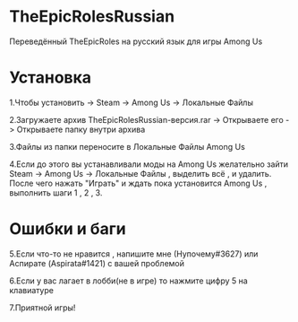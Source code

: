 # TheEpicRolesRussian
Переведённый TheEpicRoles на русский язык для игры Among Us

# Установка

1.Чтобы установить -> Steam -> Among Us -> Локальные Файлы

2.Загружаете архив TheEpicRolesRussian-версия.rar -> Открываете его -> Открываете папку внутри архива

3.Файлы из папки переносите в Локальные Файлы Among Us

4.Если до этого вы устанавливали моды на Among Us желательно зайти Steam -> Among Us -> Локальные Файлы , выделить всё , и удалить.
После чего нажать "Играть" и ждать пока установится Among Us , выполнить шаги 1 , 2 , 3.

# Ошибки и баги

5.Если что-то не нравится , напишите мне (Нупочему#3627) или Аспирате (Aspirata#1421) с вашей проблемой

6.Если у вас лагает в лобби(не в игре) то нажмите цифру 5 на клавиатуре

7.Приятной игры!

